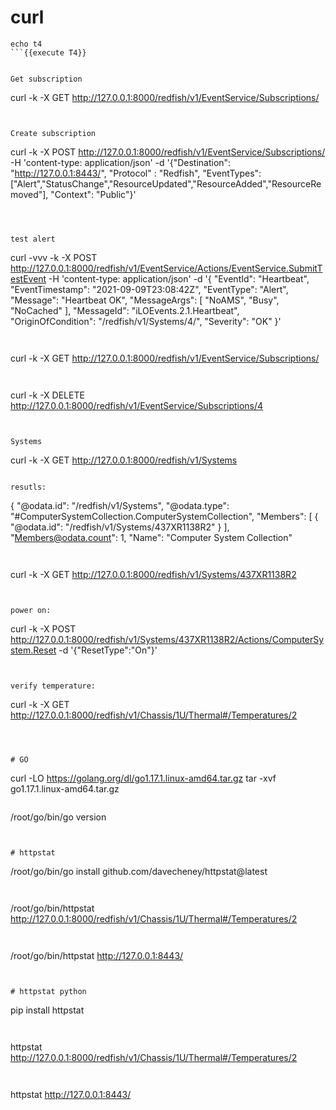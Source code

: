 
# curl



```
echo t4
```{{execute T4}}


Get subscription
```
curl -k -X GET http://127.0.0.1:8000/redfish/v1/EventService/Subscriptions/ 
```{{execute  T4}}


Create subscription
```
curl -k -X POST http://127.0.0.1:8000/redfish/v1/EventService/Subscriptions/  -H 'content-type: application/json'  -d '{"Destination": "http://127.0.0.1:8443/", "Protocol" : "Redfish", "EventTypes": ["Alert","StatusChange","ResourceUpdated","ResourceAdded","ResourceRemoved"], "Context": "Public"}'
```{{execute  T4}}



test alert

```
curl -vvv -k -X POST http://127.0.0.1:8000/redfish/v1/EventService/Actions/EventService.SubmitTestEvent  -H 'content-type: application/json'  -d '{
            "EventId": "Heartbeat",
            "EventTimestamp": "2021-09-09T23:08:42Z",
            "EventType": "Alert",
            "Message": "Heartbeat OK",
            "MessageArgs": [
                "NoAMS",
                "Busy",
                "NoCached"
            ],
            "MessageId": "iLOEvents.2.1.Heartbeat",
            "OriginOfCondition": "/redfish/v1/Systems/4/",
            "Severity": "OK"
}'
```{{execute  T4}}


```
curl -k -X GET http://127.0.0.1:8000/redfish/v1/EventService/Subscriptions/ 
```{{execute  T4}}


```
curl -k -X DELETE http://127.0.0.1:8000/redfish/v1/EventService/Subscriptions/4 
```{{execute  T4}}


Systems

```
curl -k  -X GET  http://127.0.0.1:8000/redfish/v1/Systems
```{{execute  T4}}

resutls:
```
{
    "@odata.id": "/redfish/v1/Systems",
    "@odata.type": "#ComputerSystemCollection.ComputerSystemCollection",
    "Members": [
        {
            "@odata.id": "/redfish/v1/Systems/437XR1138R2"
        }
    ],
    "Members@odata.count": 1,
    "Name": "Computer System Collection"
```


```
 curl -k  -X GET  http://127.0.0.1:8000/redfish/v1/Systems/437XR1138R2
```{{execute  T4}}


power on:
```
curl -k  -X POST  http://127.0.0.1:8000/redfish/v1/Systems/437XR1138R2/Actions/ComputerSystem.Reset -d '{"ResetType":"On"}'
```{{execute  T4}}


verify temperature:
```
curl -k -X GET http://127.0.0.1:8000/redfish/v1/Chassis/1U/Thermal#/Temperatures/2
```{{execute  T4}}



# GO

```
curl -LO https://golang.org/dl/go1.17.1.linux-amd64.tar.gz
tar -xvf  go1.17.1.linux-amd64.tar.gz
```{{execute  T4}}

```
 /root/go/bin/go version
```{{execute  T4}}


# httpstat

```
/root/go/bin/go install github.com/davecheney/httpstat@latest
```{{execute  T4}}


```
/root/go/bin/httpstat  http://127.0.0.1:8000/redfish/v1/Chassis/1U/Thermal#/Temperatures/2
```{{execute  T4}}


```
/root/go/bin/httpstat http://127.0.0.1:8443/
```{{execute  T4}}


# httpstat python

```
pip install httpstat
```{{execute  T4}}


```
httpstat  http://127.0.0.1:8000/redfish/v1/Chassis/1U/Thermal#/Temperatures/2
```{{execute  T4}}


```
httpstat http://127.0.0.1:8443/
```{{execute  T4}}